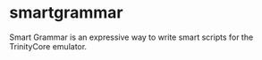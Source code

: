 # smartgrammar
Smart Grammar is an expressive way to write smart scripts for the TrinityCore emulator. 
